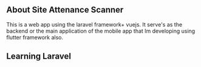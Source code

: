 ## About Site Attenance Scanner

This is a web app using the laravel framework+ vuejs. It serve's as the backend or the main application of the mobile app that Im developing using flutter framework also.


## Learning Laravel
